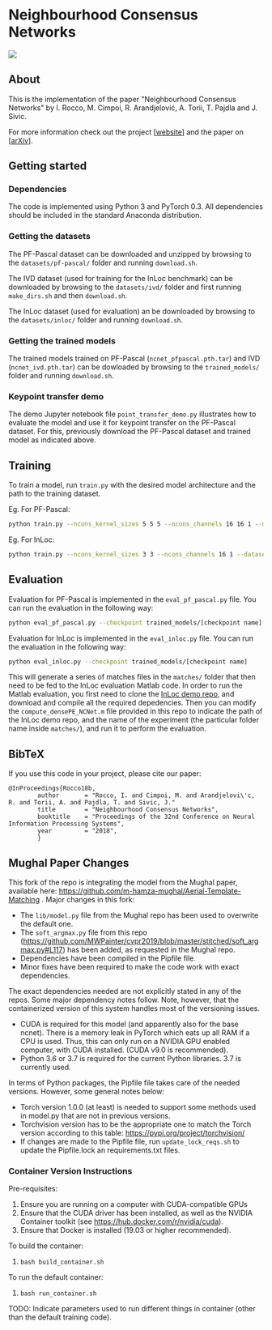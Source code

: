 # Neighbourhood Consensus Networks

![](https://www.di.ens.fr/willow/research/ncnet/images/teaser.png)


## About

This is the implementation of the paper "Neighbourhood Consensus Networks" by I. Rocco, M. Cimpoi, R. Arandjelović, A. Torii, T. Pajdla and J. Sivic.

For more information check out the project [[website](http://www.di.ens.fr/willow/research/ncnet/)] and the paper on [[arXiv](https://arxiv.org/abs/1810.10510)].


## Getting started

### Dependencies

The code is implemented using Python 3 and PyTorch 0.3. All dependencies should be included in the standard Anaconda distribution.

### Getting the datasets

The PF-Pascal dataset can be downloaded and unzipped by browsing to the `datasets/pf-pascal/` folder and running `download.sh`.

The IVD dataset (used for training for the InLoc benchmark) can be downloaded by browsing to the `datasets/ivd/` folder and first running `make_dirs.sh` and then `download.sh`.

The InLoc dataset (used for evaluation) an be downloaded by browsing to the `datasets/inloc/` folder and running `download.sh`. 

### Getting the trained models

The trained models trained on PF-Pascal (`ncnet_pfpascal.pth.tar`) and IVD (`ncnet_ivd.pth.tar`) can be dowloaded by browsing to the `trained_models/` folder and running `download.sh`.

### Keypoint transfer demo

The demo Jupyter notebook file `point_transfer_demo.py` illustrates how to evaluate the model and use it for keypoint transfer on the PF-Pascal dataset. For this, previously download the PF-Pascal dataset and trained model as indicated above.

## Training

To train a model, run `train.py` with the desired model architecture and the path to the training dataset.

Eg. For PF-Pascal:

```bash
python train.py --ncons_kernel_sizes 5 5 5 --ncons_channels 16 16 1 --dataset_image_path datasets/pf-pascal --dataset_csv_path datasets/pf-pascal/image_pairs/ 
```

Eg. For InLoc: 

```bash
python train.py --ncons_kernel_sizes 3 3 --ncons_channels 16 1 --dataset_image_path datasets/ivd --dataset_csv_path datasets/ivd/image_pairs/ 
```

## Evaluation

Evaluation for PF-Pascal is implemented in the `eval_pf_pascal.py` file. You can run the evaluation in the following way: 

```bash
python eval_pf_pascal.py --checkpoint trained_models/[checkpoint name]
```

Evaluation for InLoc is implemented in the `eval_inloc.py` file. You can run the evaluation in the following way: 

```bash
python eval_inloc.py --checkpoint trained_models/[checkpoint name]
```

This will generate a series of matches files in the `matches/` folder that then need to be fed to the InLoc evaluation Matlab code. 
In order to run the Matlab evaluation, you first need to clone the [InLoc demo repo](https://github.com/HajimeTaira/InLoc_demo), and download and compile all the required depedencies. Then you can modify the `compute_densePE_NCNet.m` file provided in this repo to indicate the path of the InLoc demo repo, and the name of the experiment (the particular folder name inside `matches/`), and run it to perform the evaluation.


## BibTeX 

If you use this code in your project, please cite our paper:
````
@InProceedings{Rocco18b,
        author       = "Rocco, I. and Cimpoi, M. and Arandjelovi\'c, R. and Torii, A. and Pajdla, T. and Sivic, J."
        title        = "Neighbourhood Consensus Networks",
        booktitle    = "Proceedings of the 32nd Conference on Neural Information Processing Systems",
        year         = "2018",
        }
````

## Mughal Paper Changes

This fork of the repo is integrating the model from the Mughal paper, available here: https://github.com/m-hamza-mughal/Aerial-Template-Matching . Major changes in this fork:
 - The `lib/model.py` file from the Mughal repo has been used to overwrite the default one. 
 - The `soft_argmax.py` file from this repo (https://github.com/MWPainter/cvpr2019/blob/master/stitched/soft_argmax.py#L117) has been added, as requested in the Mughal repo.
 - Dependencies have been compiled in the Pipfile file.
 - Minor fixes have been required to make the code work with exact dependencies.

The exact dependencies needed are not explicitly stated in any of the repos. Some major dependency notes follow. Note, however, that the containerized version of this system handles most of the versioning issues.
 - CUDA is required for this model (and apparently also for the base ncnet). There is a memory leak in PyTorch which eats up all RAM if a CPU is used. Thus, this can only run on a NVIDIA GPU enabled computer, with CUDA installed. (CUDA v9.0 is recommended).
 - Python 3.6 or 3.7 is required for the current Python libraries. 3.7 is currently used.
   
In terms of Python packages, the Pipfile file takes care of the needed versions. However, some general notes below:
 - Torch version 1.0.0 (at least) is needed to support some methods used in model.py that are not in previous versions.
 - Torchvision version has to be the appropriate one to match the Torch version according to this table: https://pypi.org/project/torchvision/
 - If changes are made to the Pipfile file, run `update_lock_reqs.sh` to update the Pipfile.lock an requirements.txt files.

### Container Version Instructions

Pre-requisites:
 1. Ensure you are running on a computer with CUDA-compatible GPUs
 1. Ensure that the CUDA driver has been installed, as well as the NVIDIA Container toolkit (see https://hub.docker.com/r/nvidia/cuda).
 1. Ensure that Docker is installed (19.03 or higher recommended).

To build the container:
  1. `bash build_container.sh`

To run the default container:
 1. `bash run_container.sh`

TODO: Indicate parameters used to run different things in container (other than the default training code).
